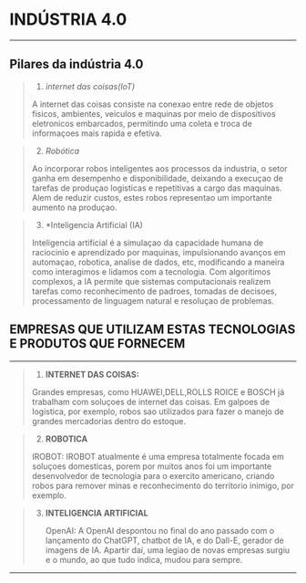 # INDÚSTRIA 4.0
---
## Pilares da indústria 4.0

> 1. *internet das coisas(IoT)*
>    
> A internet das coisas consiste na conexao entre rede de objetos fisicos, ambientes, veiculos e maquinas por meio de dispositivos eletronicos embarcados, permitindo uma coleta e troca de informaçoes mais rapida e efetiva.

> 2. *Robótica*
>    
> Ao incorporar robos inteligentes aos processos da industria, o setor ganha em desempenho e disponibilidade, deixando a execuçao de tarefas de produçao logisticas e repetitivas a cargo das maquinas. Alem de reduzir custos, estes robos representao um importante aumento na produçao.

> 3. *Inteligencia Artificial (IA)
>
> Inteligencia artificial é a simulaçao da capacidade humana de raciocinio e aprendizado por maquinas, impulsionando avanços em automaçao, robotica, analise de dados, etc, modificando a maneira como interagimos e lidamos com a tecnologia. Com algoritimos complexos, a IA permite que sistemas computacionais realizem tarefas como reconhecimento de padroes, tomadas de decisoes, processamento de linguagem natural e resoluçao de problemas.



 ## EMPRESAS QUE UTILIZAM ESTAS TECNOLOGIAS E PRODUTOS QUE FORNECEM
 ---
 > 1. **INTERNET DAS COISAS:**
>  
> Grandes empresas, como HUAWEI,DELL,ROLLS ROICE e BOSCH já trabalham com soluçoes de internet das coisas. Em galpoes de logistica, por exemplo, robos sao utilizados para fazer o manejo de grandes mercadorias dentro do estoque.

 > 2. **ROBOTICA**
>     
> IROBOT:
> IROBOT atualmente é uma empresa totalmente focada em soluçoes domesticas, porem por muitos anos foi um importante desenvolvedor de tecnologia para o exercito americano, criando robos para remover minas e reconhecimento do territorio inimigo, por exemplo.

> 3. **INTELIGENCIA ARTIFICIAL**
>
>    OpenAI:
>  A OpenAI despontou no final do ano passado com o lançamento do ChatGPT, chatbot de IA, e do Dall-E, gerador de imagens de IA. Apartir daí, uma legiao de novas empresas surgiu e o mundo, ao que tudo indica, mudou para sempre.

   ___
